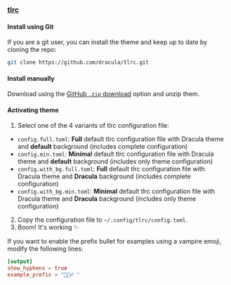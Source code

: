 ### [tlrc](https://github.com/tldr-pages/tlrc)

#### Install using Git

If you are a git user, you can install the theme and keep up to date by cloning the repo:

```bash
git clone https://github.com/dracula/tlrc.git
```

#### Install manually

Download using the [GitHub `.zip` download](https://github.com/dracula/tlrc/archive/main.zip) option and unzip them.

#### Activating theme

1. Select one of the 4 variants of tlrc configuration file:

- `config.full.toml`: **Full** default tlrc configuration file with Dracula theme and **default** background (includes complete configuration)
- `config.min.toml`: **Minimal** default tlrc configuration file with Dracula theme and **default** background (includes only theme configuration)
- `config.with_bg.full.toml`: **Full** default tlrc configuration file with Dracula theme and **Dracula** background (includes complete configuration)
- `config.with_bg.min.toml`: **Minimal** default tlrc configuration file with Dracula theme and **Dracula** background (includes only theme configuration)

2. Copy the configuration file to `~/.config/tlrc/config.toml`.
3. Boom! It's working ✨

If you want to enable the prefix bullet for examples using a vampire emoji, modify the following lines:

```toml
[output]
show_hyphens = true
example_prefix = "🧛🏻‍♂️ "
```
